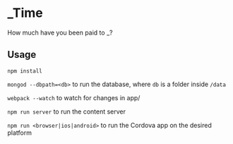 # _Time

How much have you been paid to _?

## Usage

`npm install`

`mongod --dbpath=<db>` to run the database, where `db` is a folder inside `/data`

`webpack --watch` to watch for changes in app/

`npm run server` to run the content server

`npm run <browser|ios|android>` to run the Cordova app on the desired platform

